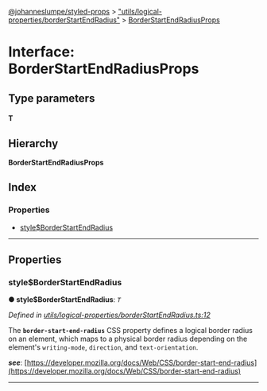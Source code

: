 [@johanneslumpe/styled-props](../README.md) > ["utils/logical-properties/borderStartEndRadius"](../modules/_utils_logical_properties_borderstartendradius_.md) > [BorderStartEndRadiusProps](../interfaces/_utils_logical_properties_borderstartendradius_.borderstartendradiusprops.md)

# Interface: BorderStartEndRadiusProps

## Type parameters
#### T 
## Hierarchy

**BorderStartEndRadiusProps**

## Index

### Properties

* [style$BorderStartEndRadius](_utils_logical_properties_borderstartendradius_.borderstartendradiusprops.md#style_borderstartendradius)

---

## Properties

<a id="style_borderstartendradius"></a>

###  style$BorderStartEndRadius

**● style$BorderStartEndRadius**: *`T`*

*Defined in [utils/logical-properties/borderStartEndRadius.ts:12](https://github.com/johanneslumpe/styled-props/blob/8e709f1/src/utils/logical-properties/borderStartEndRadius.ts#L12)*

The **`border-start-end-radius`** CSS property defines a logical border radius on an element, which maps to a physical border radius depending on the element's `writing-mode`, `direction`, and `text-orientation`.

*__see__*: [https://developer.mozilla.org/docs/Web/CSS/border-start-end-radius](https://developer.mozilla.org/docs/Web/CSS/border-start-end-radius)

___


